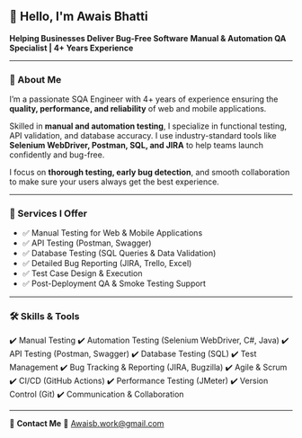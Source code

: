
## 👋 Hello, I'm Awais Bhatti

**Helping Businesses Deliver Bug-Free Software**
**Manual & Automation QA Specialist | 4+ Years Experience**

---

### 🧪 About Me

I’m a passionate SQA Engineer with 4+ years of experience ensuring the **quality, performance, and reliability** of web and mobile applications.

Skilled in **manual and automation testing**, I specialize in functional testing, API validation, and database accuracy. I use industry-standard tools like **Selenium WebDriver, Postman, SQL, and JIRA** to help teams launch confidently and bug-free.

I focus on **thorough testing, early bug detection**, and smooth collaboration to make sure your users always get the best experience.

---

### 🔧 Services I Offer

* ✅ Manual Testing for Web & Mobile Applications
* ✅ API Testing (Postman, Swagger)
* ✅ Database Testing (SQL Queries & Data Validation)
* ✅ Detailed Bug Reporting (JIRA, Trello, Excel)
* ✅ Test Case Design & Execution
* ✅ Post-Deployment QA & Smoke Testing Support

---

### 🛠️ Skills & Tools

✔️ Manual Testing
✔️ Automation Testing (Selenium WebDriver, C#, Java)
✔️ API Testing (Postman, Swagger)
✔️ Database Testing (SQL)
✔️ Test Management
✔️ Bug Tracking & Reporting (JIRA, Bugzilla)
✔️ Agile & Scrum
✔️ CI/CD (GitHub Actions)
✔️ Performance Testing (JMeter)
✔️ Version Control (Git)
✔️ Communication & Collaboration

---

📩 **Contact Me**
📧 [Awaisb.work@gmail.com](mailto:Awaisb.work@gmail.com)
<!--
**AwaisQA/AwaisQA** is a ✨ _special_ ✨ repository because its `README.md` (this file) appears on your GitHub profile.

Here are some ideas to get you started:

- 🔭 I’m currently working on ...
- 🌱 I’m currently learning ...
- 👯 I’m looking to collaborate on ...
- 🤔 I’m looking for help with ...
- 💬 Ask me about ...
- 📫 How to reach me: ...
- 😄 Pronouns: ...
- ⚡ Fun fact: ...
-->
